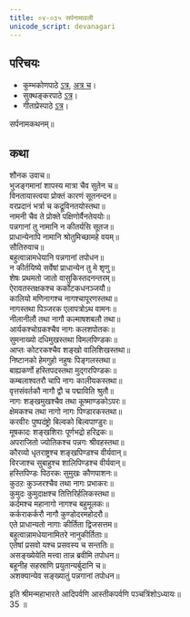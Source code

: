 ```yaml
---  
title: ०४-०३५ सर्पनामावली
unicode_script: devanagari
---  
```


## परिचयः
- कुम्भकोणपाठे [ऽत्र](https://archive.org/details/mahAbhArata-kumbhakoNam/page/n369), [अत्र च](https://sanskritdocuments.org/mirrors/mahabharata/mbhK/mahabharata-k-01-sa.html)।
- सुक्थङ्करपाठे [ऽत्र](http://bombay.indology.info/mahabharata/text/UD/MBh01.txt)।
- गीताप्रेस्पाठे [ऽत्र](https://archive.org/stream/mahabharata01ramauoft#page/564/mode/2up)।

सर्पनामकथनम्॥  

## कथा

शौनक उवाच॥  
भुजङ्गमानां शापस्य मात्रा चैव सुतेन च॥  
विनतायास्त्वया प्रोक्तं कारणं सूतनन्दन॥  
वरप्रदानं भर्त्रा च कद्रूविनतयोस्तथा॥  
नामनी चैव ते प्रोक्ते पक्षिणोर्वैनतेययोः॥  
पन्नगानां तु नामानि न कीतर्यसि सूतज॥  
प्राधान्येनापि नामानि श्रोतुमिच्छामहे वयम्॥  
सौतिरुवाच॥  
बहुत्वान्नामधेयानि पन्नगानां तपोधन॥  
न कीर्तयिष्ये सर्वेषां प्राधान्येन तु मे शृणु॥  
शेषः प्रथमतो जातो वासुकिस्तदनन्तरम्॥  
ऐरावतस्तक्षकश्च कर्कोटकधनञ्जयौ॥  
कालियो मणिनागश्च नागश्चापूरणस्तथा॥  
नागस्तथा पिञ्जरक एलापत्रोऽथ वामनः॥  
नीलानीलौ तथा नागौ कल्माषशबलौ तथा॥  
आर्यकश्चोग्रकश्चैव नागः कलशपोतकः॥  
सुमनाख्यो दधिमुखस्तथा विमलपिण्डकः॥  
आप्तः कोटरकश्चैव शङ्खो वालिशिखस्तथा॥  
निष्टानको हेमगुहो नहुषः पिङ्गलस्तथा॥  
बाह्यकर्णो हस्तिपदस्तथा मुद्गरपिण्डकः॥  
कम्बलाश्वतरौ चापि नागः कालीयकस्तथा॥  
वृत्तसंवर्तकौ नागौ द्वौ च पद्माविति श्रुतौ॥  
नागः शङ्खमुखश्चैव तथा कूष्माण्डकोऽपरः॥  
क्षेमकश्च तथा नागो नागः पिण्डारकस्तथा॥  
करवीरः पुष्पदंष्ट्रो बिल्वको बिल्वपाण्डुरः॥  
मूषकादः शङ्खशिराः पूर्णभद्रो हरिद्रकः॥  
अपराजितो ज्योतिकश्च पन्नगः श्रीवहस्तथा॥  
कौरव्यो धृतराष्ट्रश्च शङ्खपिण्डश्च वीर्यवान्॥  
विरजाश्च सुबाहुश्च शालिपिण्डश्च वीर्यवान्॥  
हस्तिपिण्डः पिठरकः सुमुखः कौणपाशनः॥  
कुठऱः कुञ्जरश्चैव तथा नागः प्रभाकरः॥  
कुमुदः कुमुदाक्षश्च तित्तिरिर्हलिकस्तथा॥  
कर्दमश्च महानागो नागश्च बहुमूलकः॥  
कर्कराकर्करौ नागौ कुण्डोदरमहोदरौ॥  
एते प्राधान्यतो नागाः कीर्तिता द्विजसत्तम॥  
बहुत्वान्नामधेयानामितरे नानुकीर्तिताः॥  
एतेषां प्रसवो यश्च प्रसवस्य च सन्ततिः॥  
असङ्ख्येयेति मत्त्वा तान्न ब्रवीमि तपोधन॥  
बहूनीह सहस्राणि प्रयुतान्यर्बुदानि च॥  
अशक्यान्येव सङ्ख्यातुं पन्नगानां तपोधन॥  

इति श्रीमन्महाभारते आदिपर्वणि आस्तीकपर्वणि पञ्चत्रिंशोऽध्यायः॥  
35 ॥  
